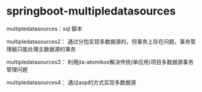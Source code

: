 # springboot-multipledatasources


multipledatasources：sql 脚本

multipledatasources2：
通过分包实现多数据源的，但事务上存在问题，事务管理器只能处理主数据源的事务

multipledatasources3：
利用jta-atomikos解决传统(单应用)项目多数据源事务管理问题

multipledatasources4：
通过aop的方式实现多数据源
